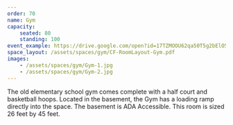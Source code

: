 ```yaml
---
order: 70
name: Gym
capacity:
    seated: 80
    standing: 100
event_example: https://drive.google.com/open?id=17TZMOOU62qa50T5g2bElO500Mkqqv73Q
space_layout: /assets/spaces/gym/CF-RoomLayout-Gym.pdf
images:
    - /assets/spaces/gym/Gym-1.jpg
    - /assets/spaces/gym/Gym-2.jpg
---
```


The old elementary school gym comes complete with a half court and basketball
hoops. Located in the basement, the Gym has a loading ramp directly into the
space. The basement is ADA Accessible. This room is sized 26 feet by 45 feet.

